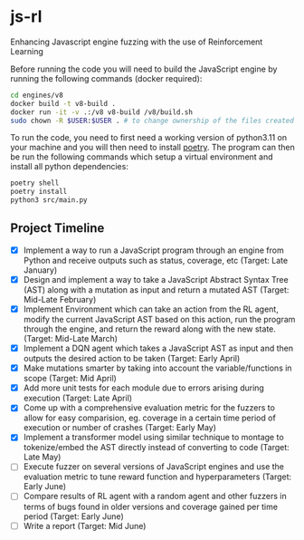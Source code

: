 # js-rl

Enhancing Javascript engine fuzzing with the use of Reinforcement Learning

Before running the code you will need to build the JavaScript engine by running the following commands (docker required):
```bash
cd engines/v8
docker build -t v8-build .
docker run -it -v .:/v8 v8-build /v8/build.sh
sudo chown -R $USER:$USER . # to change ownership of the files created by docker back to the user
```

To run the code, you need to first need a working version of python3.11 on your machine and you will then need to install [poetry](https://python-poetry.org/). The program can then be run the following commands which setup a virtual environment and install all python dependencies:
```bash
poetry shell
poetry install
python3 src/main.py
```

## Project Timeline

-   [x] Implement a way to run a JavaScript program through an engine from Python and receive outputs such as status, coverage, etc (Target: Late January)
-   [x] Design and implement a way to take a JavaScript Abstract Syntax Tree (AST) along with a mutation as input and return a mutated AST (Target: Mid-Late February)
-   [x] Implement Environment which can take an action from the RL agent, modify the current JavaScript AST based on this action, run the program through the engine, and return the reward along with the new state. (Target: Mid-Late March)
-   [x] Implement a DQN agent which takes a JavaScript AST as input and then outputs the desired action to be taken (Target: Early April)
-   [x] Make mutations smarter by taking into account the variable/functions in scope (Target: Mid April)
-   [x] Add more unit tests for each module due to errors arising during execution (Target: Late April)
-   [x] Come up with a comprehensive evaluation metric for the fuzzers to allow for easy comparision, eg. coverage in a certain time period of execution or number of crashes (Target: Early May)
-   [x] Implement a transformer model using similar technique to montage to tokenize/embed the AST directly instead of converting to code (Target: Late May)
-   [ ] Execute fuzzer on several versions of JavaScript engines and use the evaluation metric to tune reward function and hyperparameters (Target: Early June)
-   [ ] Compare results of RL agent with a random agent and other fuzzers in terms of bugs found in older versions and coverage gained per time period (Target: Early June)
-   [ ] Write a report (Target: Mid June)

